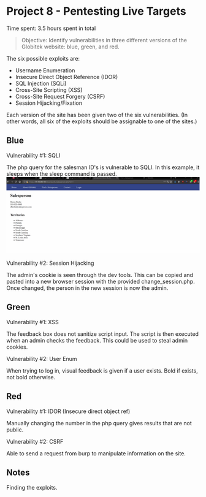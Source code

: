# Project 8 - Pentesting Live Targets

Time spent: 3.5 hours spent in total

> Objective: Identify vulnerabilities in three different versions of the Globitek website: blue, green, and red.

The six possible exploits are:
* Username Enumeration
* Insecure Direct Object Reference (IDOR)
* SQL Injection (SQLi)
* Cross-Site Scripting (XSS)
* Cross-Site Request Forgery (CSRF)
* Session Hijacking/Fixation

Each version of the site has been given two of the six vulnerabilities. (In other words, all six of the exploits should be assignable to one of the sites.)

## Blue

Vulnerability #1: SQLI

The php query for the salesman ID's is vulnerable to SQLI.  In this example, it sleeps when the sleep command is passed.
![alt](blueSQLI.gif)


Vulnerability #2: Session Hijacking

The admin's cookie is seen through the dev tools.  This can be copied and pasted into a new browser session with the provided change_session.php.  Once changed, the person in the new session is now the admin.


## Green

Vulnerability #1: XSS

The feedback box does not sanitize script input.  The script is then executed when an admin checks the feedback.  This could be used to steal admin cookies.

Vulnerability #2: User Enum

When trying to log in, visual feedback is given if a user exists.  Bold if exists, not bold otherwise.


## Red

Vulnerability #1: IDOR (Insecure direct object ref)

Manually changing the number in the php query gives results that are not public.

Vulnerability #2: CSRF

Able to send a request from burp to manipulate information on the site.


## Notes

Finding the exploits.

